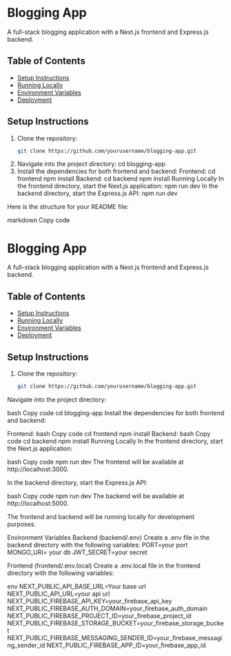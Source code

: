 # Blogging App

A full-stack blogging application with a Next.js frontend and Express.js backend.

## Table of Contents

- [Setup Instructions](#setup-instructions)
- [Running Locally](#running-locally)
- [Environment Variables](#environment-variables)
- [Deployment](#deployment)

## Setup Instructions

1. Clone the repository:
   ```bash
   git clone https://github.com/yourusername/blogging-app.git
2.  Navigate into the project directory:
cd blogging-app
3. Install the dependencies for both frontend and backend:
Frontend:
cd frontend
npm install
Backend:
cd backend
npm install
Running Locally
In the frontend directory, 
start the Next.js application:
npm run dev
In the backend directory, start the Express.js API:
npm run dev

Here is the structure for your README file:

markdown
Copy code
# Blogging App

A full-stack blogging application with a Next.js frontend and Express.js backend.

## Table of Contents

- [Setup Instructions](#setup-instructions)
- [Running Locally](#running-locally)
- [Environment Variables](#environment-variables)
- [Deployment](#deployment)

## Setup Instructions

1. Clone the repository:
   ```bash
   git clone https://github.com/yourusername/blogging-app.git
Navigate into the project directory:

bash
Copy code
cd blogging-app
Install the dependencies for both frontend and backend:

Frontend:
bash
Copy code
cd frontend
npm install
Backend:
bash
Copy code
cd backend
npm install
Running Locally
In the frontend directory, start the Next.js application:

bash
Copy code
npm run dev
The frontend will be available at http://localhost:3000.

In the backend directory, start the Express.js API:

bash
Copy code
npm run dev
The backend will be available at http://localhost:5000.

The frontend and backend will be running locally for development purposes.

Environment Variables
Backend (backend/.env)
Create a .env file in the backend directory with the following variables:
PORT=your port
MONGO_URI= your db 
JWT_SECRET=your secret

Frontend (frontend/.env.local)
Create a .env.local file in the frontend directory with the following variables:

env
NEXT_PUBLIC_API_BASE_URL=Your base url
NEXT_PUBLIC_API_URL=your api url
NEXT_PUBLIC_FIREBASE_API_KEY=your_firebase_api_key
NEXT_PUBLIC_FIREBASE_AUTH_DOMAIN=your_firebase_auth_domain
NEXT_PUBLIC_FIREBASE_PROJECT_ID=your_firebase_project_id
NEXT_PUBLIC_FIREBASE_STORAGE_BUCKET=your_firebase_storage_bucket
NEXT_PUBLIC_FIREBASE_MESSAGING_SENDER_ID=your_firebase_messaging_sender_id
NEXT_PUBLIC_FIREBASE_APP_ID=your_firebase_app_id

